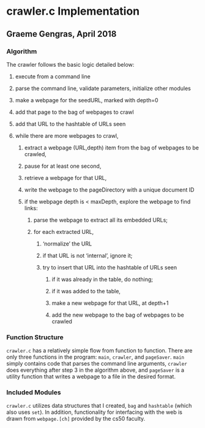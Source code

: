 # crawler.c Implementation
## Graeme Gengras, April 2018

### Algorithm
The crawler follows the basic logic detailed below:

1. execute from a command line

2. parse the command line, validate parameters, initialize other modules

3. make a webpage for the seedURL, marked with depth=0

4. add that page to the bag of webpages to crawl

5. add that URL to the hashtable of URLs seen

6. while there are more webpages to crawl,
    1. extract a webpage (URL,depth) item from the bag of webpages to be crawled,

    2. pause for at least one second,

    3. retrieve a webpage for that URL,

    4. write the webpage to the pageDirectory with a unique document ID

    5. if the webpage depth is < maxDepth, explore the webpage to find links:

        1. parse the webpage to extract all its embedded URLs;

        2. for each extracted URL,

            1. ‘normalize’ the URL

            2. if that URL is not ‘internal’, ignore it;

            3. try to insert that URL into the hashtable of URLs seen

                1. if it was already in the table, do nothing;

                2. if it was added to the table,

                1. make a new webpage for that URL, at depth+1

                2. add the new webpage to the bag of webpages to be crawled

### Function Structure
`crawler.c` has a relatively simple flow from function to function. There are
only three functions in the program: `main`, `crawler`, and `pageSaver`. `main`
simply contains code that parses the command line arguments, `crawler`
does everything after step 3 in the algorithm above, and `pageSaver` is a
utility function that writes a webpage to a file in the desired format.

### Included Modules
`crawler.c` utilizes data structures that I created, `bag` and `hashtable` (which
also uses `set`).  In addition, functionality for interfacing with the web is drawn
from `webpage.[ch]` provided by the cs50 faculty. 
